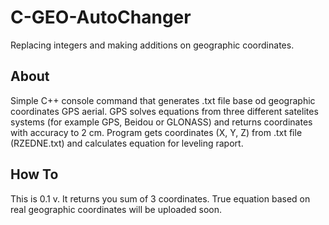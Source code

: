 # C-GEO-AutoChanger

Replacing integers and making additions on geographic coordinates.

## About

Simple C++ console command that generates .txt file base od geographic coordinates GPS aerial. GPS solves equations from three different satelites systems (for example GPS, Beidou or GLONASS) and returns coordinates with accuracy to 2 cm. Program gets coordinates (X, Y, Z) from .txt file (RZEDNE.txt) and calculates equation for leveling raport.

## How To

This is 0.1 v. It returns you sum of 3 coordinates. True equation based on real geographic coordinates will be uploaded soon.
